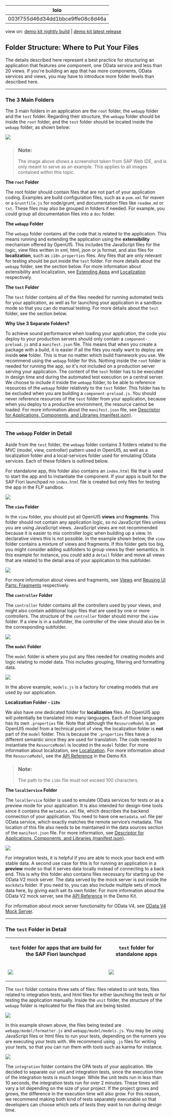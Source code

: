 <!-- loio003f755d46d34dd1bbce9ffe08c8d46a -->

| loio |
| -----|
| 003f755d46d34dd1bbce9ffe08c8d46a |

<div id="loio">

view on: [demo kit nightly build](https://openui5nightly.hana.ondemand.com/#/topic/003f755d46d34dd1bbce9ffe08c8d46a) | [demo kit latest release](https://openui5.hana.ondemand.com/#/topic/003f755d46d34dd1bbce9ffe08c8d46a)</div>

## Folder Structure: Where to Put Your Files

The details described here represent a best practice for structuring an application that features one component, one OData service and less than 20 views. If you're building an app that has more components, OData services and views, you may have to introduce more folder levels than described here.

***

### The 3 Main Folders

The 3 main folders in an application are the `root` folder, the `webapp` folder and the `test` folder. Regarding their structure, the `webapp` folder should be inside the `root` folder, and the `test` folder should be located inside the `webapp` folder, as shown below:

 ![](loio088cd622186b47539d4e69cc745b0017_HiRes.png) 

> ### Note:  
> The image above shows a screenshot taken from SAP Web IDE, and is only meant to serve as an example. This applies to all images contained within this topic.

**The `root` Folder**

The root folder should contain files that are not part of your application coding. Examples are build configuration files, such as a `pom.xml` for maven or a `Gruntfile.js` for node/grunt, and documentation files like `readme.md` or `txt`. These files may also be grouped in folders if needed. For example, you could group all documentation files into a `doc` folder.

**The `webapp` Folder**

The `webapp` folder contains all the code that is related to the application. This means running and extending the application using the **extensibility** mechanism offered by OpenUI5. This includes the JavaScript files for the logic, view files written in xml, html, json or js format, and also files for **localization**, such as `i18n.properties` files. Any files that are only relevant for testing should be put inside the `test` folder. For more details about the `webapp` folder, see the section below. For more information about extensibility and localization, see [Extending Apps](Extending_Apps_a264a9a.md) and [Localization](Localization_91f217c.md) respectively.

**The `test` Folder**

The `test` folder contains all of the files needed for running automated tests for your application, as well as for launching your application in a sandbox mode so that you can do manual testing. For more details about the `test` folder, see the section below.

**Why Use 3 Separate Folders?**

To achieve sound performance when loading your application, the code you deploy to your production servers should only contain a `component-preload.js` and a `manifest.json` file. This means that when you create a package with a build, it is easier if all the files you really want to deploy are inside **one** folder. This is true no matter which build framework you use. We recommend using the `webapp` folder for this. Nothing inside the `root` folder is needed for running the app, so it's not included on a production server serving your application. The content of the `test` folder has to be executed in design time and during the automated test execution on a central server. We choose to include it inside the `webapp` folder, to be able to reference resources of the `webapp` folder relatively to the `test` folder. This folder has to be excluded when you are building a `component-preload.js`. You should never reference resources of the `test` folder from your application, because when you deploy to a productive environment, the resource cannot be loaded. For more information about the `manifest.json` file, see [Descriptor for Applications, Components, and Libraries \(manifest.json\)](Descriptor_for_Applications,_Components,_and_Libraries_(manifest.json)_be0cf40.md).

***

### The `webapp` Folder in Detail

Aside from the `test` folder, the `webapp` folder contains 3 folders related to the MVC \(model, view, controller\) pattern used in OpenUI5, as well as a localization folder and a local-services folder used for emulating OData services. Each of these folders is outlined below.

For standalone app, this folder also contains an `index.html` file that is used to start the app and to instantiate the component. If your apps is built for the SAP Fiori launchpad no `index.html` file is created but only files for testing the app in the FLP sandbox.

 ![](loio5d11418f5cdf4eac85c9dc7784a97df1_HiRes.png) 

**The `view` Folder**

In the `view` folder, you should put all OpenUI5 **views** and **fragments**. This folder should not contain any application logic, so no JavaScript files unless you are using JavaScript views. JavaScript views are not recommended because it is easier to mix controller logic when building up a view. In declarative views this is not possible. In the example shown below, the `view` folder contains a mixture of views and fragments. If this folder gets too big, you might consider adding subfolders to group views by their semantics. In this example for instance, you could add a `detail` folder and move all views that are related to the detail area of your application to this subfolder.

 ![](loiod5340cbbd7ae423db38ed4b8b236daf2_HiRes.png) 

For more information about views and fragments, see [Views](Views_91f27e3.md) and [Reusing UI Parts: Fragments](Reusing_UI_Parts_Fragments_36a5b13.md) respectively.

**The `controller` Folder**

The `controller` folder contains all the controllers used by your views, and might also contain additional logic files that are used by one or more controllers. The structure of the `controller` folder should mirror the `view` folder. If a view is in a subfolder, the controller of the view should also be in the corresponding subfolder.

 ![](loio0e935c5607ed4ca3bf910ff267416245_HiRes.png) 

**The `model` Folder**

The `model` folder is where you put any files needed for creating models and logic relating to model data. This includes grouping, filtering and formatting data.

 ![](loiof990b6e5f10c4386835d49495dc4259c_HiRes.png) 

In the above example, `models.js` is a factory for creating models that are used by our application.

**Localization Folder - `i18n`**

We also have one dedicated folder for **localization** files. An OpenUI5 app will potentially be translated into many languages. Each of those languages has its own `.properties` file. Note that although the `ResourceModel` is an OpenUI5 model from a technical point of view, the localization folder is **not** part of the `model` folder. This is because the `.properties` files have a different semantic since they are used for translation. The code needed to instantiate the `ResourceModel` is located in the `model` folder. For more information about localization, see [Localization](Localization_91f217c.md). For more information about the `ResourceModel`, see the [API Reference](https://openui5.hana.ondemand.com/#docs/api/symbols/sap.ui.model.resource.ResourceModel.html) in the Demo Kit.

> ### Note:  
> The path to the `i18n` file must not exceed 100 characters.

**The `localService` Folder**

The `localService` folder is used to emulate OData services for tests or as a preview mode for your application. It is also intended for design-time tools since it contains the `metadata.xml` file, which describes the backend connection of your application. You need to have one `metadata.xml` file per OData service, which exactly matches the remote service’s metadata. The location of this file also needs to be maintained in the data sources section of the `manifest.json` file. For more information, see [Descriptor for Applications, Components, and Libraries \(manifest.json\)](Descriptor_for_Applications,_Components,_and_Libraries_(manifest.json)_be0cf40.md).

 ![](loio00728aff82c54419b1d7acd61c76455f_HiRes.png) 

For integration tests, it is helpful if you are able to mock your back end with stable data. A second use case for this is for running an application in a **preview** mode so that it serves data locally instead of connecting to a back end. This is why this folder also contains files necessary for starting up the OData V2 mock server. The data served by the mock server is put inside the `mockdata` folder. If you need to, you can also include multiple sets of mock data here, by giving each set its own folder. For more information about the OData V2 mock server, see the [API Reference](https://openui5.hana.ondemand.com/#docs/api/symbols/sap.ui.core.util.MockServer.html) in the Demo Kit.

For information about mock server functionality for OData V4, see [OData V4 Mock Server](Mock_Server_69d3cbd.md#loio69d3cbd4150c4ffb884e788f7f60fd93__section_od4_mock_server).

***

### The `test` Folder in Detail


<table>
<tr>
<th>

 `test` folder for apps that are build for the SAP Fiori launchpad 



</th>
<th>

 `test` folder for standalone apps



</th>
</tr>
<tr>
<td>

 ![](loio47df579be48843118dc65db4e261c33b_HiRes.png) 



</td>
<td>

 ![](loio9f45b87b36ba47de8d30f1a20f320b85_HiRes.png) 



</td>
</tr>
</table>

The `test` folder contains three sets of files: files related to unit tests, files related to integration tests, and html files for either launching the tests or for testing the application manually. Inside the `unit` folder, the structure of the `webapp` folder is replicated for the files that are being tested.

 ![](loio7958ae4e55c6419b90320a45cbcc72ae_HiRes.png) 

In this example shown above, the files being tested are `webapp/model/formatter.js` and `webapp/model/models.js`. You may be using JavaScript files or html files to run your tests, depending on the runners you are executing your tests with. We recommend using `.js` files for writing your tests, so that you can run them with tools such as karma for instance.

 ![](loio05316ff7b0c94c00afc68f25a67ee4cf_HiRes.png) 

The `integration` folder contains the OPA tests of your application. We decided to separate our unit and integration tests, since the execution time of the integration tests is much longer. While the unit tests run in less than 10 seconds, the integration tests run for over 2 minutes. These times will vary a lot depending on the size of your project. If the project grows and grows, the difference in the execution time will also grow. For this reason, we recommend making both kind of tests separately executable so that developers can choose which sets of tests they want to run during design time.

